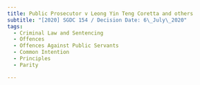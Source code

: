 ```yaml
---
title: Public Prosecutor v Leong Yin Teng Coretta and others
subtitle: "[2020] SGDC 154 / Decision Date: 6\_July\_2020"
tags:
  - Criminal Law and Sentencing
  - Offences
  - Offences Against Public Servants
  - Common Intention
  - Principles
  - Parity

---
```

